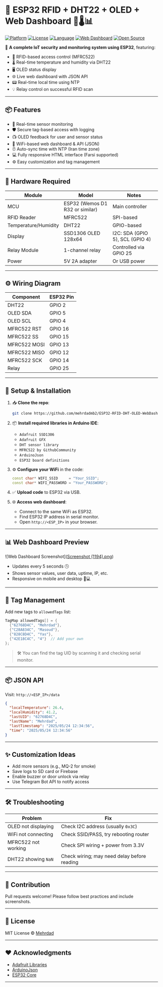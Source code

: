 
# 🚀 ESP32 RFID + DHT22 + OLED + Web Dashboard 🔐🌡️📊

[![Platform](https://img.shields.io/badge/platform-ESP32-blue.svg)](https://www.espressif.com/en/products/socs/esp32)
[![License](https://img.shields.io/github/license/mehrdadmb2/ESP32-RFID-DHT-OLED-WebDashboard)](LICENSE)
[![Language](https://img.shields.io/badge/language-C++-brightgreen.svg)](https://arduino.cc)
[![Web Dashboard](https://img.shields.io/badge/interface-Web%20Dashboard-orange)](https://)
[![Open Source](https://badgen.net/badge/open/source/green)]()

🎉 **A complete IoT security and monitoring system using ESP32**, featuring:
- 🔐 RFID-based access control (MFRC522)
- 🌡️ Real-time temperature and humidity via DHT22
- 🖥️ OLED status display
- 🌐 Live web dashboard with JSON API
- 📟 Real-time local time using NTP
- 💡 Relay control on successful RFID scan

---

## 📦 Features
- 🔄 Real-time sensor monitoring
- 🛡️ Secure tag-based access with logging
- 📺 OLED feedback for user and sensor status
- 📡 WiFi-based web dashboard & API (JSON)
- ⏰ Auto-sync time with NTP (Iran time zone)
- 💻 Fully responsive HTML interface (Farsi supported)
- ⚙️ Easy customization and tag management

---

## 🔧 Hardware Required

| Module            | Model            | Notes                          |
|------------------|------------------|--------------------------------|
| MCU              | ESP32 (Wemos D1 R32 or similar) | Main controller              |
| RFID Reader      | MFRC522          | SPI-based                      |
| Temperature/Humidity | DHT22         | GPIO-based                     |
| Display          | SSD1306 OLED 128x64 | I2C: SDA (GPIO 5), SCL (GPIO 4) |
| Relay Module     | 1-channel relay  | Controlled via GPIO 25         |
| Power            | 5V 2A adapter    | Or USB power                   |

---

## ⚙️ Wiring Diagram

| Component | ESP32 Pin  |
|-----------|------------|
| DHT22     | GPIO 2     |
| OLED SDA  | GPIO 5     |
| OLED SCL  | GPIO 4     |
| MFRC522 RST | GPIO 16  |
| MFRC522 SS  | GPIO 15  |
| MFRC522 MOSI | GPIO 13 |
| MFRC522 MISO | GPIO 12 |
| MFRC522 SCK  | GPIO 14 |
| Relay     | GPIO 25    |

---

## 🔌 Setup & Installation

1. 📥 **Clone the repo**:
   ```bash
   git clone https://github.com/mehrdadmb2/ESP32-RFID-DHT-OLED-WebDashboard.git

2. 📦 **Install required libraries in Arduino IDE**:

   * `Adafruit SSD1306`
   * `Adafruit GFX`
   * `DHT sensor library`
   * `MFRC522 by GithubCommunity`
   * `ArduinoJson`
   * `ESP32 board definitions`

3. ⚙️ **Configure your WiFi** in the code:

   ```cpp
   const char* WIFI_SSID     = "Your_SSID";
   const char* WIFI_PASSWORD = "Your_PASSWORD";
   ```

4. ✅ **Upload code** to ESP32 via USB.

5. 🌐 **Access web dashboard**:

   * Connect to the same WiFi as ESP32.
   * Find ESP32 IP address in serial monitor.
   * Open `http://<ESP_IP>` in your browser.

---

## 📊 Web Dashboard Preview

![Web Dashboard Screenshot]([Screenshot (1194).png](https://github.com/mehrdadmb2/ESP32-RFID-DHT-OLED-WebDashboard/blob/main/Screenshot%20(1194).png))

* Updates every 5 seconds 🕓
* Shows sensor values, user data, uptime, IP, etc.
* Responsive on mobile and desktop 📱💻

---

## 🧩 Tag Management

Add new tags to `allowedTags` list:

```cpp
TagMap allowedTags[] = {
  {"62768D4C", "Mehrdad"},
  {"C28A834C", "Masoud"},
  {"828C8D4C", "Yas"},
  {"42E18C4C", "4"}  // Add your own
};
```

> 🛠 You can find the tag UID by scanning it and checking serial monitor.

---

## 📦 JSON API

Visit: `http://<ESP_IP>/data`

```json
{
  "localTemperature": 26.4,
  "localHumidity": 41.2,
  "lastUID": "62768D4C",
  "lastName": "Mehrdad",
  "lastTimestamp": "2025/05/24 12:34:56",
  "time": "2025/05/24 12:34:56"
}
```

---

## ✨ Customization Ideas

* Add more sensors (e.g., MQ-2 for smoke)
* Save logs to SD card or Firebase
* Enable buzzer or door unlock via relay
* Use Telegram Bot API to notify access

---

## 🛠 Troubleshooting

| Problem             | Fix                                         |
| ------------------- | ------------------------------------------- |
| OLED not displaying | Check I2C address (usually `0x3C`)          |
| WiFi not connecting | Check SSID/PASS, try rebooting router       |
| MFRC522 not working | Check SPI wiring + power from 3.3V          |
| DHT22 showing `NaN` | Check wiring; may need delay before reading |

---

## 🤝 Contribution

Pull requests welcome! Please follow best practices and include screenshots.

---

## 📜 License

MIT License © [Mehrdad](https://github.com/mehrdadmb2)

---

## ❤️ Acknowledgments

* [Adafruit Libraries](https://github.com/adafruit)
* [ArduinoJson](https://github.com/bblanchon/ArduinoJson)
* [ESP32 Core](https://github.com/espressif/arduino-esp32)

---

